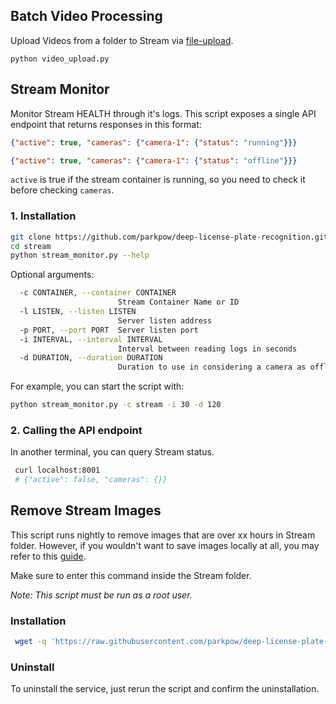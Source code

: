 ## Batch Video Processing

Upload Videos from a folder to Stream via [file-upload](https://guides.platerecognizer.com/docs/stream/video-files#file-upload-api).

```shell
python video_upload.py
```

## Stream Monitor
Monitor Stream HEALTH through it's logs. This script exposes a single API endpoint that returns responses in this format:

```json
{"active": true, "cameras": {"camera-1": {"status": "running"}}}
```

```json
{"active": true, "cameras": {"camera-1": {"status": "offline"}}}
```

`active` is true if the stream container is running, so you need to check it before checking `cameras`.

### 1. Installation

```bash
git clone https://github.com/parkpow/deep-license-plate-recognition.git
cd stream
python stream_monitor.py --help
```

Optional arguments:
```bash
  -c CONTAINER, --container CONTAINER
                        Stream Container Name or ID
  -l LISTEN, --listen LISTEN
                        Server listen address
  -p PORT, --port PORT  Server listen port
  -i INTERVAL, --interval INTERVAL
                        Interval between reading logs in seconds
  -d DURATION, --duration DURATION
                        Duration to use in considering a camera as offline in seconds
```

For example, you can start the script with:
```bash
python stream_monitor.py -c stream -i 30 -d 120
```

### 2. Calling the API endpoint
In another terminal, you can query Stream status.

```bash
 curl localhost:8001
 # {"active": false, "cameras": {}}
```

## Remove Stream Images

This script runs nightly to remove images that are over xx hours in Stream folder. However, if you wouldn't want to save images locally at all, you may refer to this [guide](https://guides.platerecognizer.com/docs/stream/faq#how-do-i-not-save-vehicle-or-plates-images-in-my-localstreamfolder-when-forwarding-webhook-data).

Make sure to enter this command inside the Stream folder.

_Note: This script must be run as a root user._

### Installation

```bash
 wget -q 'https://raw.githubusercontent.com/parkpow/deep-license-plate-recognition/master/stream/remove-images.sh' && chmod +x remove-images.sh && ./remove-images.sh
```

### Uninstall

To uninstall the service, just rerun the script and confirm the uninstallation.
